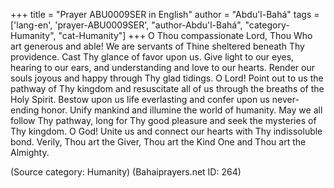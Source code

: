 +++
title = "Prayer ABU0009SER in English"
author = "Abdu'l-Bahá"
tags = ['lang-en', 'prayer-ABU0009SER', "author-Abdu'l-Bahá", "category-Humanity", "cat-Humanity"]
+++
O Thou compassionate Lord, Thou Who art generous and able!  We are servants of Thine sheltered beneath Thy providence.  Cast Thy glance of favor upon us.  Give light to our eyes, hearing to our ears, and understanding and love to our hearts.  Render our souls joyous and happy through Thy glad tidings.  O Lord!  Point out to us the pathway of Thy kingdom and resuscitate all of us through the breaths of the Holy Spirit.  Bestow upon us life everlasting and confer upon us never-ending honor.  Unify mankind and illumine the world of humanity.
May we all follow Thy pathway, long for Thy good pleasure and seek the mysteries of Thy kingdom.  O God!  Unite us and connect our hearts with Thy indissoluble bond.  Verily, Thou art the Giver, Thou art the Kind One and Thou art the Almighty.

(Source category: Humanity)
(Bahaiprayers.net ID: 264)
